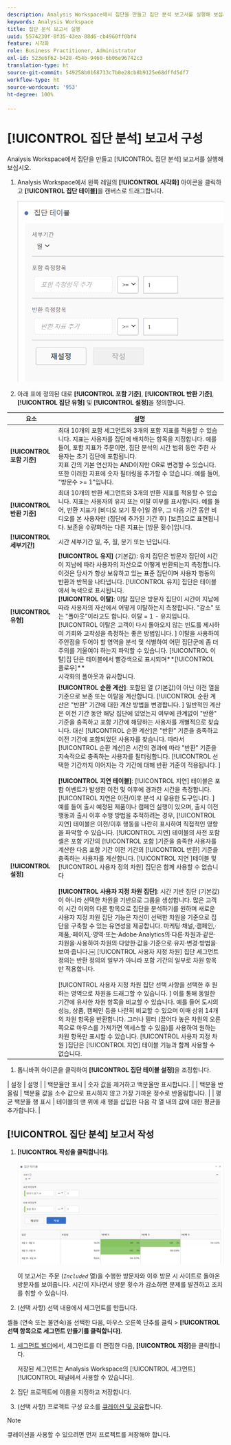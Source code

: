 ```yaml
---
description: Analysis Workspace에서 집단을 만들고 집단 분석 보고서를 실행해 보십시오.
keywords: Analysis Workspace
title: 집단 분석 보고서 실행
uuid: 5574230f-8f35-43ea-88d6-cb4960ff0bf4
feature: 시각화
role: Business Practitioner, Administrator
exl-id: 523e6f62-b428-454b-9460-6b06e96742c3
translation-type: ht
source-git-commit: 549258b0168733c7b0e28cb8b9125e68dffd5df7
workflow-type: ht
source-wordcount: '953'
ht-degree: 100%

---
```


# [!UICONTROL 집단 분석] 보고서 구성

Analysis Workspace에서 집단을 만들고 [!UICONTROL 집단 분석] 보고서를 실행해 보십시오.

1. Analysis Workspace에서 왼쪽 레일의 **[!UICONTROL 시각화]** 아이콘을 클릭하고 **[!UICONTROL 집단 테이블]**&#x200B;을 캔버스로 드래그합니다.

   ![](assets/cohort-table.png)

1. 아래 표에 정의된 대로 **[!UICONTROL 포함 기준]**, **[!UICONTROL 반환 기준]**, **[!UICONTROL 집단 유형]** 및 **[!UICONTROL 설정]**&#x200B;을 정의합니다.

| 요소 | 설명 |
|--- |--- |
| **[!UICONTROL 포함 기준]** | 최대 10개의 포함 세그먼트와 3개의 포함 지표를 적용할 수 있습니다. 지표는 사용자를 집단에 배치하는 항목을 지정합니다. 예를 들어, 포함 지표가 주문이면, 집단 분석의 시간 범위 동안 주한 사용자는 초기 집단에 포함됩니다.<br>지표 간의 기본 연산자는 AND이지만 OR로 변경할 수 있습니다. 또한 이러한 지표에 숫자 필터링을 추가할 수 있습니다. 예를 들어, &quot;방문수 >= 1&quot;입니다.</br> |
| **[!UICONTROL 반환 기준]** | 최대 10개의 반환 세그먼트와 3개의 반환 지표를 적용할 수 있습니다. 지표는 사용자의 유지 또는 이탈 여부를 표시합니다. 예를 들어, 반환 지표가 [비디오 보기 횟수]일 경우, 그 다음 기간 동안 비디오를 본 사용자만 (집단에 추가된 기간 후) [보존]으로 표현됩니다. 보존을 수량화하는 다른 지표는 [방문 횟수]입니다. |
| **[!UICONTROL 세부기간]** | 시간 세부기간 일, 주, 월, 분기 또는 년입니다. |
| **[!UICONTROL 유형]** | **[!UICONTROL 유지]** (기본값): 유지 집단은 방문자 집단이 시간이 지남에 따라 사용자의 자산으로 어떻게 반환되는지 측정합니다. 이것은 당사가 항상 보유하고 있는 표준 집단이며 사용자 행동의 반환과 반복을 나타냅니다. [!UICONTROL 유지] 집단은 테이블에서 녹색으로 표시됩니다.<br>**[!UICONTROL 이탈&#x200B;]**: 이탈 집단은 방문자 집단이 시간이 지남에 따라 사용자의 자산에서 어떻게 이탈하는지 측정합니다. &quot;감소&quot; 또는 &quot;폴아웃&quot;이라고도 합니다. 이탈 = 1 - 유지입니다. [!UICONTROL 이탈은 고객이 다시 돌아오지 않는 빈도를 제시하여 기회와 고착성을 측정하는 좋은 방법입니다. ] 이탈을 사용하여 주안점을 두어야 할 영역을 분석 및 식별하여 어떤 집단군에 좀 더 주의를 기울여야 하는지 파악할 수 있습니다. [!UICONTROL 이탈]집 단은 테이블에서 빨강색으로 표시되며**[!UICONTROL &#x200B;플로우&#x200B;]**</br> 시각화의 폴아웃과 유사합니다. |
| **[!UICONTROL 설정]** | **[!UICONTROL 순환 계산]**: 포함된 열 (기본값)이 아닌 이전 열을 기준으로 보존 또는 이탈을 계산합니다. [!UICONTROL 순환 계산은 &quot;반환&quot; 기간에 대한 계산 방법을 변경합니다. ] 일반적인 계산은 이전 기간 동안 해당 집단에 있었는지 여부에 관계없이 &quot;반환&quot; 기준을 충족하고 포함 기간에 해당하는 사용자를 개별적으로 찾습니다. 대신 [!UICONTROL 순환 계산]은 &quot;반환&quot; 기준을 충족하고 이전 기간에 포함되었던 사용자를 찾습니다. 따라서 [!UICONTROL 순환 계산]은 시간의 경과에 따라 &quot;반환&quot; 기준을 지속적으로 충족하는 사용자를 필터링합니다. [!UICONTROL 선택한 기간까지 이어지는 각 기간에 대해 반환 기준이 적용됩니다. ] </br><br>**[!UICONTROL 지연 테이블&#x200B;]**: [!UICONTROL 지연] 테이블은 포함 이벤트가 발생한 이전 및 이후에 경과한 시간을 측정합니다. [!UICONTROL 지연은 이전/이후 분석 시 유용한 도구입니다. ] 예를 들어 출시 예정된 제품이나 캠페인 실행이 있으며, 출시 이전 행동과 출시 이후 수행 방법을 추적하려는 경우, [!UICONTROL 지연] 테이블은 이전/이후 행동을 나란히 표시하여 직접적인 영향을 파악할 수 있습니다. [!UICONTROL 지연] 테이블의 사전 포함 셀은 포함 기간의 [!UICONTROL 포함 ]기준을 충족한 사용자를 계산한 다음 포함 기간 이전 기간의 [!UICONTROL 반환] 기준을 충족하는 사용자를 계산합니다. [!UICONTROL 지연 ]테이블 및 [!UICONTROL 사용자 정의 차원] 집단은 함께 사용할 수 없습니다</br><br>**[!UICONTROL 사용자 지정 차원 집단]**: 시간 기반 집단 (기본값)이 아니라 선택한 차원을 기반으로 그룹을 생성합니다. 많은 고객이 시간 이외의 다른 항목으로 집단을 분석하기를 원하며 새로운 사용자 지정 차원 집단 기능은 자신이 선택한 차원을 기준으로 집단을 구축할 수 있는 유연성을 제공합니다. 마케팅·채널,·캠페인,·제품,·페이지,·영역·또는·Adobe·Analytics의·다른·차원과·같은·차원을·사용하여·차원의·다양한·값을·기준으로·유지·변경·방법을·보여·줍니다.￼ [!UICONTROL 사용자 지정 차원] 집단 세그먼트 정의는 반환 정의의 일부가 아니라 포함 기간의 일부로 차원 항목만 적용합니다.</br><br>[!UICONTROL 사용자 지정 차원 집단 선택 사항을 선택한 후 원하는 영역으로 차원을 드래그할 수 있습니다. ] 이를 통해 동일한 기간에 유사한 차원 항목을 비교할 수 있습니다. 예를 들어 도시의 성능, 상품, 캠페인 등을 나란히 비교할 수 있으며 이때 상위 14개의 차원 항목을 반환합니다. 그러나 필터 (끌어다 놓은 차원의 오른쪽으로 마우스를 가져가면 액세스할 수 있음)를 사용하여 원하는 차원 항목만 표시할 수 있습니다. [!UICONTROL 사용자 지정 차원 ]집단은 [!UICONTROL 지연] 테이블 기능과 함께 사용할 수 없습니다.</br> |

1. 톱니바퀴 아이콘을 클릭하여 **[!UICONTROL 집단 테이블 설정]**&#x200B;을 조정합니다.

| 설정 | 설명 |
| 백분율만 표시 | 숫자 값을 제거하고 백분율만 표시합니다. |
| 백분율 반올림 | 백분율 값을 소수 값으로 표시하지 않고 가장 가까운 정수로 반올림합니다. |
| 평균 백분율 행 표시 | 테이블의 맨 위에 새 행을 삽입한 다음 각 열 내의 값에 대한 평균을 추가합니다. |

## [!UICONTROL 집단 분석] 보고서 작성

1. **[!UICONTROL 작성을 클릭합니다]**.

   ![단계 결과](assets/cohort-report.png)

   이 보고서는 주문 (*`Included`* 열)을 수행한 방문자와 이후 방문 시 사이트로 돌아온 방문자를 보여줍니다. 시간이 지나면서 방문 횟수가 감소하면 문제를 발견하고 조치를 취할 수 있습니다.
1.  (선택 사항) 선택 내용에서 세그먼트를 만듭니다.

   셀들 (연속 또는 불연속)을 선택한 다음, 마우스 오른쪽 단추를 클릭 > **[!UICONTROL 선택 항목으로 세그먼트 만들기를 클릭합니다]**.

1. [세그먼트 빌더](/help/components/segmentation/segmentation-workflow/seg-build.md)에서, 세그먼트를 더 편집한 다음, **[!UICONTROL 저장]**&#x200B;을 클릭합니다.

   저장된 세그먼트는 Analysis Workspace의 [!UICONTROL 세그먼트][!UICONTROL  패널에서 사용할 수 있습니다].
1. 집단 프로젝트에 이름을 지정하고 저장합니다.
1.  (선택 사항) 프로젝트 구성 요소를 [큐레이션 및 공유](/help/analyze/analysis-workspace/curate-share/curate.md)합니다.

   >[!NOTE]
   >
   >큐레이션을 사용할 수 있으려면 먼저 프로젝트를 저장해야 합니다.
